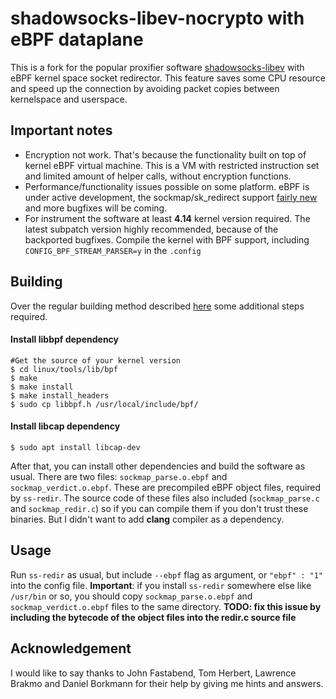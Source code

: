 # shadowsocks-libev-nocrypto with eBPF dataplane

This is a fork for the popular proxifier software [shadowsocks-libev](https://github.com/shadowsocks/shadowsocks-libev) with eBPF kernel space socket redirector. This feature saves some CPU resource and speed up the connection by avoiding packet copies between kernelspace and userspace.

## Important notes
* Encryption not work. That's because the functionality built on top of kernel eBPF virtual machine. This is a VM with restricted instruction set and limited amount of helper calls, without encryption functions.
* Performance/functionality issues possible on some platform. eBPF is under active development, the sockmap/sk_redirect support [fairly new](https://lwn.net/Articles/731133/) and more bugfixes will be coming.
* For instrument the software at least **4.14** kernel version required. The latest subpatch version highly recommended, because of the backported bugfixes. Compile the kernel with BPF support, including `CONFIG_BPF_STREAM_PARSER=y` in the `.config`

## Building
Over the regular building method described [here](https://github.com/SPYFF/shadowsocks-libev-nocrypto) some additional steps required.

#### Install **libbpf** dependency
```
#Get the source of your kernel version
$ cd linux/tools/lib/bpf
$ make
$ make install
$ make install_headers
$ sudo cp libbpf.h /usr/local/include/bpf/
```
#### Install **libcap** dependency
```
$ sudo apt install libcap-dev
```

After that, you can install other dependencies and build the software as usual. There are two files: `sockmap_parse.o.ebpf` and `sockmap_verdict.o.ebpf`. These are precompiled eBPF object files, required by `ss-redir`. The source code of these files also included (`sockmap_parse.c` and `sockmap_redir.c`) so if you can compile them if you don't trust these binaries. But I didn't want to add **clang** compiler as a dependency. 

## Usage
Run `ss-redir` as usual, but include `--ebpf` flag as argument, or `"ebpf" : "1"` into the config file. **Important**: if you install `ss-redir` somewhere else like `/usr/bin` or so, you should copy `sockmap_parse.o.ebpf` and `sockmap_verdict.o.ebpf` files to the same directory. **TODO: fix this issue by including the bytecode of the object files into the redir.c source file**

## Acknowledgement
I would like to say thanks to John Fastabend, Tom Herbert, Lawrence Brakmo and Daniel Borkmann for their help by giving me hints and answers.

